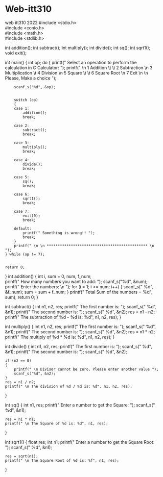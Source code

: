 # Web-itt310
web itt310 2022
#include <stdio.h>  
#include <conio.h>  
#include <math.h>  
#include <stdlib.h>  
   
int addition();
int subtract();
int multiply();
int divide();
int sq();
int sqrt1();
void exit();

int main()
{
    int op;
    do
    { 
        printf(" Select an operation to perform the calculation in C Calculator: ");
        printf(" \n 1 Addition  \t \t 2 Subtraction \n 3 Multiplication \t 4 Division \n 5 Square \t \t 6 Square Root \n 7 Exit \n \n Please, Make a choice ");

        scanf_s("%d", &op); 


        switch (op)
        {
        case 1:
            addition();
            break; 

        case 2:
            subtract(); 
            break; 

        case 3:
            multiply(); 
            break; 

        case 4:
            divide(); 
            break; 

        case 5:
            sq();  
            break; 

        case 6:
            sqrt1(); 
            break; 

        case 7:
            exit(0);   
            break; 

        default:
            printf(" Something is wrong!! ");
            break;
        }
        printf(" \n \n ********************************************** \n ");
    } while (op != 7);


    return 0;
}
int addition()
{
    int i, sum = 0, num, f_num;    
    printf(" How many numbers you want to add: ");
    scanf_s("%d", &num);
    printf(" Enter the numbers: \n ");
    for (i = 1; i <= num; i++)
    {
        scanf_s(" %d", &f_num);
        sum = sum + f_num;
    }
    printf(" Total Sum of the numbers = %d", sum);
    return 0;
}
 
int subtract()
{
    int n1, n2, res;
    printf(" The first number is: ");
    scanf_s("  %d", &n1);
    printf(" The second number is: ");
    scanf_s("  %d", &n2);
    res = n1 - n2;
    printf(" The subtraction of %d - %d is: %d", n1, n2, res);
}

int multiply()
{
    int n1, n2, res;
    printf(" The first number is: ");
    scanf_s("  %d", &n1);
    printf(" The second number is: ");
    scanf_s("  %d", &n2);
    res = n1 * n2;
    printf(" The multiply of %d * %d is: %d", n1, n2, res);
}

int divide()
{
    int n1, n2, res;
    printf(" The first number is: ");
    scanf_s("  %d", &n1);
    printf(" The second number is: ");
    scanf_s("  %d", &n2);

    if (n2 == 0)
    {
        printf(" \n Divisor cannot be zero. Please enter another value ");
        scanf_s("%d", &n2);
    }
    res = n1 / n2;
    printf(" \n The division of %d / %d is: %d", n1, n2, res);
}
 
int sq()
{
    int n1, res;
    printf(" Enter a number to get the Square: ");
    scanf_s("  %d", &n1);

    res = n1 * n1;
    printf(" \n The Square of %d is: %d", n1, res);
}
   
int sqrt1()
{
    float res;
    int n1;
    printf(" Enter a number to get the Square Root: ");
    scanf_s("  %d", &n1);


    res = sqrt(n1);
    printf(" \n The Square Root of %d is: %f", n1, res);
}
